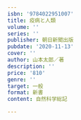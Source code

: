 ```yaml
---
isbn: '9784022951007'
title: 疫病と人類
volume: ''
series: ''
publisher: 朝日新聞出版
pubdate: '2020-11-13'
cover: ''
author: 山本太郎／著
description: ''
price: '810'
genre: ''
target: 一般
format: 新書
content: 自然科学総記

---
```

